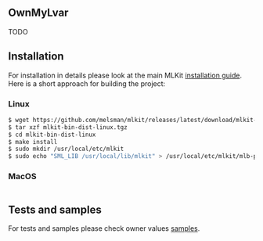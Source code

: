 ## OwnMyLvar

TODO

## Installation

For installation in details please look at the main MLKit [installation guide](https://github.com/melsman/mlkit?tab=readme-ov-file#installation). Here is a short approach for building the project:

### Linux
```bash
$ wget https://github.com/melsman/mlkit/releases/latest/download/mlkit-bin-dist-linux.tgz
$ tar xzf mlkit-bin-dist-linux.tgz
$ cd mlkit-bin-dist-linux
$ make install
$ sudo mkdir /usr/local/etc/mlkit
$ sudo echo "SML_LIB /usr/local/lib/mlkit" > /usr/local/etc/mlkit/mlb-path-map
```

### MacOS
```bash
```

## Tests and samples
For tests and samples please check owner values [samples](/ownershipdemo).

